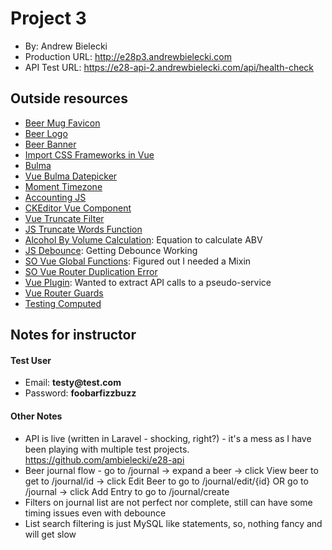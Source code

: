 # Project 3
* By: Andrew Bielecki
* Production URL: <http://e28p3.andrewbielecki.com>
* API Test URL: <https://e28-api-2.andrewbielecki.com/api/health-check>
## Outside resources
* [Beer Mug Favicon](https://favicon.io/emoji-favicons/beer-mug/)
* [Beer Logo](http://pngimg.com/download/2383)
* [Beer Banner](https://commons.wikimedia.org/wiki/File:Beer_banner.jpg)
* [Import CSS Frameworks in Vue](https://alligator.io/vuejs/css-frameworks-vuejs/)
* [Bulma](https://bulma.io)
* [Vue Bulma Datepicker](https://github.com/vue-bulma/datepicker)
* [Moment Timezone](https://momentjs.com/timezone/)
* [Accounting JS](http://openexchangerates.github.io/accounting.js/)
* [CKEditor Vue Component](https://ckeditor.com/docs/ckeditor5/latest/builds/guides/integration/frameworks/vuejs.html)
* [Vue Truncate Filter](https://forum.vuejs.org/t/truncate-filter-with-html/50023)
* [JS Truncate Words Function](https://www.w3resource.com/javascript-exercises/javascript-string-exercise-24.php)
* [Alcohol By Volume Calculation](http://www.brewunited.com/abv_calculator.php): Equation to calculate ABV
* [JS Debounce](https://stackoverflow.com/questions/42199956/how-to-implement-debounce-in-vue2): Getting Debounce Working
* [SO Vue Global Functions](https://stackoverflow.com/questions/42613061/vue-js-making-helper-functions-globally-available-to-single-file-components): 
Figured out I needed a Mixin
* [SO Vue Router Duplication Error](https://stackoverflow.com/questions/57837758/navigationduplicated-navigating-to-current-location-search-is-not-allowed)
* [Vue Plugin](https://alligator.io/vuejs/creating-custom-plugins/): Wanted to extract API calls to a pseudo-service
* [Vue Router Guards](https://router.vuejs.org/guide/advanced/navigation-guards.html#global-after-hooks)
* [Testing Computed](https://lmiller1990.github.io/vue-testing-handbook/computed-properties.html#testing-by-rendering-the-value)

## Notes for instructor
#### Test User
* Email: __testy@test.com__
* Password: __foobarfizzbuzz__

#### Other Notes
* API is live (written in Laravel - shocking, right?) - it's a mess as I have been playing with multiple test
projects. <https://github.com/ambielecki/e28-api>
* Beer journal flow - go to /journal -> expand a beer -> click View beer to get to /journal/id -> click Edit Beer to
go to /journal/edit/{id} OR go to /journal -> click Add Entry to go to /journal/create
* Filters on journal list are not perfect nor complete, still can have some timing issues even with debounce
* List search filtering is just MySQL like statements, so, nothing fancy and will get slow
